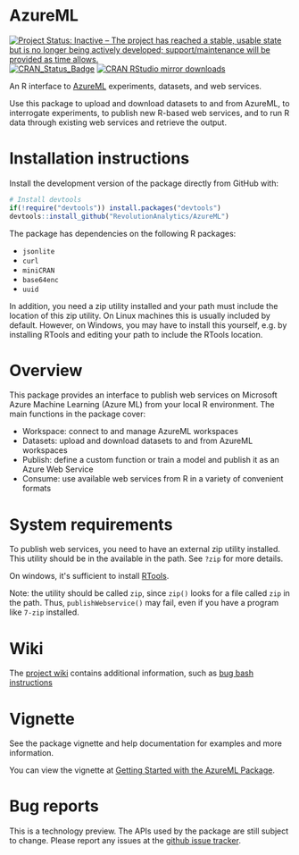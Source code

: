 # AzureML 

[![Project Status: Inactive – The project has reached a stable, usable state but is no longer being actively developed; support/maintenance will be provided as time allows.](https://www.repostatus.org/badges/latest/inactive.svg)](https://www.repostatus.org/#inactive)[![CRAN_Status_Badge](http://www.r-pkg.org/badges/version/AzureML)](http://cran.r-project.org/package=AzureML)
[![CRAN RStudio mirror downloads](http://cranlogs.r-pkg.org/badges/AzureML)](http://www.r-pkg.org/pkg/AzureML)

An R interface to [AzureML](https://studio.azureml.net/) experiments, datasets, and web services.

Use this package to upload and download datasets to and from AzureML, to interrogate experiments, to publish new R-based web services, and to run R data through existing web services and retrieve the output.


# Installation instructions

Install the development version of the package directly from GitHub with:

```r
# Install devtools
if(!require("devtools")) install.packages("devtools")
devtools::install_github("RevolutionAnalytics/AzureML")
```

The package has dependencies on the following R packages:

- `jsonlite`
- `curl`
- `miniCRAN`
- `base64enc`
- `uuid`

In addition, you need a zip utility installed and your path must include the location of this zip utility.  On Linux machines this is usually included by default.  However, on Windows, you may have to install this yourself, e.g. by installing RTools and editing your path to include the RTools location.


# Overview

This package provides an interface to publish web services on Microsoft Azure Machine Learning (Azure ML) from your local R environment. The main functions in the package cover:

- Workspace: connect to and manage AzureML workspaces
- Datasets: upload and download datasets to and from AzureML workspaces
- Publish: define a custom function or train a model and publish it as an Azure Web Service
- Consume: use available web services from R in a variety of convenient formats


# System requirements

To publish web services, you need to have an external zip utility installed. This utility should be in the available in the path. See `?zip` for more details.

On windows, it's sufficient to install [RTools](https://cran.r-project.org/bin/windows/Rtools/).

Note: the utility should be called `zip`, since `zip()` looks for a file called `zip` in the path. Thus, `publishWebservice()` may fail, even if you have a program like `7-zip` installed.

# Wiki

The [project wiki](https://github.com/RevolutionAnalytics/AzureML/wiki) contains additional information, such as [bug bash instructions](https://github.com/RevolutionAnalytics/AzureML/wiki/Bug-bash-instructions)


# Vignette

See the package vignette and help documentation for examples and more information.

You can view the vignette at [Getting Started with the AzureML Package](https://htmlpreview.github.io/?https://github.com/RevolutionAnalytics/AzureML/blob/master/vignettes/getting_started.html).


# Bug reports

This is a technology preview. The APIs used by the package are still subject to change. Please report any issues at the [github issue tracker](https://github.com/RevolutionAnalytics/AzureML/issues).
